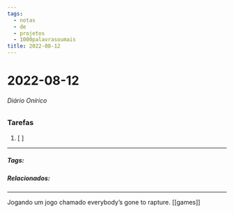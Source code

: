 ```yaml
---
tags:
  - notas
  - de
  - projetos
  - 1000palavrasoumais
title: 2022-08-12  
---
```


# 2022-08-12  

###### Diário Onírico

>

### Tarefas

1. [ ]  

---

##### Tags:

##### Relacionados: 

---

Jogando um jogo chamado everybody’s gone to rapture. [[games]]

